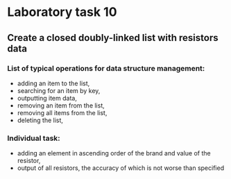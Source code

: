 # Laboratory task 10
## Create a closed doubly-linked list with resistors data
### List of typical operations for data structure management:
 - adding an item to the list, 
 - searching for an item by key, 
 - outputting item data, 
 - removing an item from the list, 
 - removing all items from the list, 
 - deleting the list,
### Individual task:
 - adding an element in ascending order of the brand and value of the resistor,
 - output of all resistors, the accuracy of which is not worse than specified